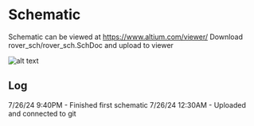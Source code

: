 # Schematic
Schematic can be viewed at https://www.altium.com/viewer/
Download rover_sch/rover_sch.SchDoc and upload to viewer

![alt text](https://github.com/K8T-luh-fit/its_rover_two/tree/briantan/backend/schematic/rover_sch.png)

## Log
7/26/24 9:40PM - Finished first schematic
7/26/24 12:30AM - Uploaded and connected to git
